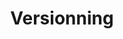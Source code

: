 ---
layout: topic
title: Versionning
permalink: /design/topics/versioning
data:
  items:
    - references:
        - name: Version Control for APIs
          url: 'https://developer.atlassian.com/docs/atlassian-platform-common-components/rest-api-development/atlassian-rest-api-design-guidelines-version-1#AtlassianRESTAPIDesignGuidelinesversion1-VersionControlforAPIs'
      _embedded:
        guideline:
          id: atlassian-rest-api-design-guidelines-version-1
          title: Atlassian REST API Design Guidelines version 1
          type: website
          url: 'https://developer.atlassian.com/docs/atlassian-platform-common-components/rest-api-development/atlassian-rest-api-design-guidelines-version-1'
          company: Atlassian
          companyLogoUrl: /media/logos/atlassian.png
          companyUrl: 'https://developer.atlassian.com/'
          date: 2016-01-22T00:00:00.000Z
          reviewDate: 2016-09-01T00:00:00.000Z
          _links:
            self:
              href: /design/guidelines/atlassian-rest-api-design-guidelines-version-1
            guidelineTopics:
              href: /design/guidelines/atlassian-rest-api-design-guidelines-version-1/topics
      _links:
        guideline:
          href: /design/guidelines/atlassian-rest-api-design-guidelines-version-1
    - references:
        - name: Compatibility policy
          url: 'https://developer.atlassian.com/display/HOME/Atlassian+REST+API+policy#AtlassianRESTAPIpolicy-Compatibilitypolicy'
        - name: Backwards compatibility
          url: 'https://developer.atlassian.com/display/HOME/Atlassian+REST+API+policy#AtlassianRESTAPIpolicy-Backwardscompatibility'
        - name: Structured representations (application/json)
          url: 'https://developer.atlassian.com/display/HOME/Atlassian+REST+API+policy#AtlassianRESTAPIpolicy-Structuredrepresentations(application/json)'
        - name: API versioning
          url: 'https://developer.atlassian.com/display/HOME/Atlassian+REST+API+policy#AtlassianRESTAPIpolicy-APIversioning'
      _embedded:
        guideline:
          id: atlassian-rest-api-policy
          title: Atlassian REST API Policy
          type: website
          url: 'https://developer.atlassian.com/display/HOME/Atlassian+REST+API+policy'
          company: Atlassian
          companyLogoUrl: /media/logos/atlassian.png
          companyUrl: 'https://developer.atlassian.com/'
          date: 2015-01-15T00:00:00.000Z
          reviewDate: 2016-09-01T00:00:00.000Z
          _links:
            self:
              href: /design/guidelines/atlassian-rest-api-policy
            guidelineTopics:
              href: /design/guidelines/atlassian-rest-api-policy/topics
      _links:
        guideline:
          href: /design/guidelines/atlassian-rest-api-policy
    - references:
        - name: Versioning
          url: 'https://apiguide.readthedocs.io/en/latest/build_and_publish/use_RESTful_urls.html#versioning'
        - name: Use versions
          url: 'https://apiguide.readthedocs.io/en/latest/build_and_publish/versioning.html'
      _embedded:
        guideline:
          id: ausdto-api-design-guide
          title: API Design Guide
          type: website
          url: 'https://apiguide.readthedocs.io/en/latest/index.html'
          company: Australian Digital Transformation Office
          companyLogoUrl: /media/logos/ausdto.png
          companyUrl: 'https://www.dto.gov.au/'
          date: 2015-10-20T00:00:00.000Z
          reviewDate: 2016-08-18T00:00:00.000Z
          _links:
            self:
              href: /design/guidelines/ausdto-api-design-guide
            guidelineTopics:
              href: /design/guidelines/ausdto-api-design-guide/topics
      _links:
        guideline:
          href: /design/guidelines/ausdto-api-design-guide
    - references:
        - name: 3.13 Versioning
          url: 'https://github.com/CiscoDevNet/api-design-guide#313-versioning'
      _embedded:
        guideline:
          id: cisco-api-design-guide
          title: API Design Guide
          type: github
          url: 'https://github.com/CiscoDevNet/api-design-guide'
          company: Cisco
          companyLogoUrl: /media/logos/cisco.png
          companyUrl: 'http://developer.cisco.com/'
          date: 2015-08-21T00:00:00.000Z
          reviewDate: 2016-08-18T00:00:00.000Z
          _links:
            self:
              href: /design/guidelines/cisco-api-design-guide
            guidelineTopics:
              href: /design/guidelines/cisco-api-design-guide/topics
      _links:
        guideline:
          href: /design/guidelines/cisco-api-design-guide
    - references:
        - name: Version
          url: 'https://github.com/Haufe-Lexware/api-style-guide/blob/master/uri-components/uri-components.md#version'
      _embedded:
        guideline:
          id: haufe-api-styleguide
          title: Haufe API style guide
          type: github
          url: 'https://github.com/Haufe-Lexware/api-style-guide/blob/master/readme.md'
          company: Haufe
          companyLogoUrl: /media/logos/haufe.png
          companyUrl: 'http://dev.haufe.com/'
          date: 2015-01-15T00:00:00.000Z
          reviewDate: 2016-08-31T00:00:00.000Z
          _links:
            self:
              href: /design/guidelines/haufe-api-styleguide
            guidelineTopics:
              href: /design/guidelines/haufe-api-styleguide/topics
      _links:
        guideline:
          href: /design/guidelines/haufe-api-styleguide
    - references:
        - name: Require Versioning in the Accepts Header
          url: 'https://geemus.gitbooks.io/http-api-design/content/en/foundations/require-versioning-in-the-accepts-header.html'
        - name: Describe stability
          url: 'https://geemus.gitbooks.io/http-api-design/content/en/artifacts/describe-stability.html'
      _embedded:
        guideline:
          id: heroku-http-api-design-guide
          title: HTTP API Design Guide
          type: gitbook
          url: 'https://geemus.gitbooks.io/http-api-design/content/en/'
          company: Heroku
          companyLogoUrl: /media/logos/heroku.png
          companyUrl: 'https://devcenter.heroku.com/articles/platform-api-reference'
          date: 2016-07-05T00:00:00.000Z
          reviewDate: 2016-08-31T00:00:00.000Z
          _links:
            self:
              href: /design/guidelines/heroku-http-api-design-guide
            guidelineTopics:
              href: /design/guidelines/heroku-http-api-design-guide/topics
      _links:
        guideline:
          href: /design/guidelines/heroku-http-api-design-guide
    - references:
        - name: Guidelines for existing services and versioning of services
          url: 'https://github.com/Microsoft/api-guidelines/blob/master/Guidelines.md#42-guidelines-for-existing-services-and-versioning-of-services'
        - name: Versioning
          url: 'https://github.com/Microsoft/api-guidelines/blob/master/Guidelines.md#12-versioning'
      _embedded:
        guideline:
          id: microsoft-rest-api-guidelines
          title: Microsoft REST API Guidelines
          type: github
          url: 'https://github.com/Microsoft/api-guidelines/blob/master/Guidelines.md'
          company: Microsoft
          companyLogoUrl: /media/logos/microsoft.png
          companyUrl: 'https://opensource.microsoft.com/'
          date: 2016-07-19T00:00:00.000Z
          reviewDate: 2016-08-31T00:00:00.000Z
          _links:
            self:
              href: /design/guidelines/microsoft-rest-api-guidelines
            guidelineTopics:
              href: /design/guidelines/microsoft-rest-api-guidelines/topics
      _links:
        guideline:
          href: /design/guidelines/microsoft-rest-api-guidelines
    - references:
        - name: Version
          url: 'https://github.com/paypal/api-standards/blob/master/api-style-guide.md#version'
      _embedded:
        guideline:
          id: paypal-api-style-guide
          title: API Style Guide
          type: github
          url: 'https://github.com/paypal/api-standards/blob/master/api-style-guide.md'
          company: PayPal
          companyLogoUrl: /media/logos/paypal.png
          companyUrl: 'https://developer.paypal.com/'
          date: 2016-08-11T00:00:00.000Z
          reviewDate: 2016-08-31T00:00:00.000Z
          _links:
            self:
              href: /design/guidelines/paypal-api-style-guide
            guidelineTopics:
              href: /design/guidelines/paypal-api-style-guide/topics
      _links:
        guideline:
          href: /design/guidelines/paypal-api-style-guide
    - references:
        - name: General guidelines for RESTful URLs
          url: 'https://github.com/WhiteHouse/api-standards/blob/master/README.md#general-guidelines-for-restful-urls'
        - name: Versions
          url: 'https://github.com/WhiteHouse/api-standards/blob/master/README.md#versions'
      _embedded:
        guideline:
          id: white-house-web-api-standards
          title: White House Web API Standards
          type: github
          url: 'https://github.com/WhiteHouse/api-standards'
          company: White House
          companyLogoUrl: /media/logos/whitehouse.png
          companyUrl: 'https://www.whitehouse.gov/developers'
          date: 2015-02-24T00:00:00.000Z
          reviewDate: 2016-08-18T00:00:00.000Z
          _links:
            self:
              href: /design/guidelines/white-house-web-api-standards
            guidelineTopics:
              href: /design/guidelines/white-house-web-api-standards/topics
      _links:
        guideline:
          href: /design/guidelines/white-house-web-api-standards
    - references:
        - name: Compatibility
          url: 'http://zalando.github.io/restful-api-guidelines/compatibility/Compatibility.html'
        - name: Don’t Break Backward Compatibility
          url: 'http://zalando.github.io/restful-api-guidelines/compatibility/Compatibility.html#must-dont-break-backward-compatibility'
        - name: Avoid Versioning
          url: 'http://zalando.github.io/restful-api-guidelines/compatibility/Compatibility.html#should-avoid-versioning'
        - name: Use Media Type Versioning
          url: 'http://zalando.github.io/restful-api-guidelines/compatibility/Compatibility.html#must-use-media-type-versioning'
      _embedded:
        guideline:
          id: zalando-restful-api-guidelines
          title: RESTFul API Guidelines
          type: website
          url: 'http://zalando.github.io/restful-api-guidelines/'
          company: Zalando
          companyLogoUrl: /media/logos/zalando.png
          companyUrl: 'https://tech.zalando.de/'
          date: 2016-01-22T00:00:00.000Z
          reviewDate: 2016-08-28T00:00:00.000Z
          _links:
            self:
              href: /design/guidelines/zalando-restful-api-guidelines
            guidelineTopics:
              href: /design/guidelines/zalando-restful-api-guidelines/topics
      _links:
        guideline:
          href: /design/guidelines/zalando-restful-api-guidelines
  _embedded:
    topic:
      id: versioning
      name: Versionning
      description: How to handle API versionning
      _links:
        self:
          href: /design/topics/versioning
        topicGuidelines:
          href: /design/topics/versioning/guidelines
  _links:
    self:
      href: /design/topics/versioning/guidelines
    topic:
      href: /design/topics/versioning
---